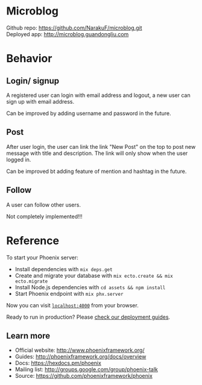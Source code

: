 # Microblog
Github repo: https://github.com/NarakuF/microblog.git                      
Deployed app: http://microblog.guandongliu.com

# Behavior
## Login/ signup
A registered user can login with email address and logout, a new user can sign up with email address.

Can be improved by adding username and password in the future.

## Post
After user login, the user can link the link "New Post" on the top to post new message with title and description. The link will only show when the user logged in.

Can be improved bt adding feature of mention and hashtag in the future.

## Follow
A user can follow other users.

Not completely implemented!!!

# Reference
To start your Phoenix server:

  * Install dependencies with `mix deps.get`
  * Create and migrate your database with `mix ecto.create && mix ecto.migrate`
  * Install Node.js dependencies with `cd assets && npm install`
  * Start Phoenix endpoint with `mix phx.server`

Now you can visit [`localhost:4000`](http://localhost:4000) from your browser.

Ready to run in production? Please [check our deployment guides](http://www.phoenixframework.org/docs/deployment).

## Learn more

  * Official website: http://www.phoenixframework.org/
  * Guides: http://phoenixframework.org/docs/overview
  * Docs: https://hexdocs.pm/phoenix
  * Mailing list: http://groups.google.com/group/phoenix-talk
  * Source: https://github.com/phoenixframework/phoenix
